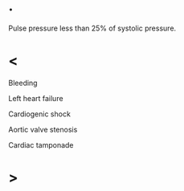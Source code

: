 # .

Pulse pressure less than 25% of systolic pressure.

# <

Bleeding

Left heart failure

Cardiogenic shock

Aortic valve stenosis

Cardiac tamponade

# >
